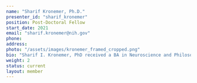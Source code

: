 ```yaml
---
name: "Sharif Kronemer, Ph.D."
presenter_id: "sharif_kronemer"
position: Post-Doctoral Fellow
start_date: 2021
email: "sharif.kronemer@nih.gov"
phone: 
address: 
photo: "/assets/images/kronemer_framed_cropped.png"
bio: "Sharif I. Kronemer, PhD received a BA in Neuroscience and Philosophy from Ohio Wesleyan University (2012) and then completed a MSc in Cognitive Neuroscience from the University College London (2013). Dr. Kronemer completed his PhD at Yale University supervised by Hal Blumenfeld, MD, PhD (2021). His thesis research utilized innovative multimodal approaches, including fMRI and intracranial EEG to investigate the neural mechanisms of visual consciousness. Dr. Kronemer now serves as a postdoctoral fellow in the Section on Functional Imaging Methods at the National Institute of Mental Health. His current research aims to discriminate between the neural mechanisms for seen versus illusory visual conscious experiences and chart the intrinsic fluctuations in conscious perception with fMRI. Dr. Kronemer is a passionate science educator and outreach advocate. For more information about Dr. Kronemer, please follow this link: [sharifkronemer.com](sharifkronemer.com)."
weight: 2
status: current
layout: member
---
```

